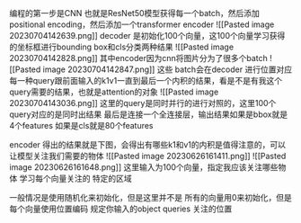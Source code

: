 编程的第一步是CNN 也就是ResNet50模型获得每一个batch，然后添加positional encoding，然后添加一个transformer encoder
![[Pasted image 20230704142639.png]]
decoder 是初始化100个向量，这100个向量学习获得的坐标框进行bounding box和cls分类两种结果
![[Pasted image 20230704142828.png]]
其中encoder因为cnn将图片分为了很多个batch
![[Pasted image 20230704142847.png]]
这些 batch会在decoder 进行位置对应
每一种query跟前面输入的k1v1一直到最后一个内积的结果，看是不是有我这个query需要的结果，也就是attention的对象
![[Pasted image 20230704143036.png]]
这里的query是同时并行的进行对照的，这里100个query对应的是同时出结果
最后是连接一个全连接层，输出结果如果是bbox就是4个features
如果是cls就是80个features

encoder 得出的结果就是下图，会得出有哪些k1和v1的内积是值得注意的，可以让模型关注我们需要的物体
![[Pasted image 20230626161411.png]]
![[Pasted image 20230626161648.png]]
这里输入为100个向量，指定我应该关注哪些物体
学习每个向量关注的 特定的区域

一般情况是使用随机化来初始化，但是这里并不是
所有的向量用0来初始化，但是每个向量使用位置编码
规定你输入的object queries 关注的位置
